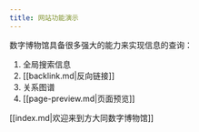 ```yaml
---
title: 网站功能演示
---
```


数字博物馆具备很多强大的能力来实现信息的查询：
1. 全局搜索信息
2. [[backlink.md|反向链接]]
3. 关系图谱
4. [[page-preview.md|页面预览]]

[[index.md|欢迎来到方大同数字博物馆]]